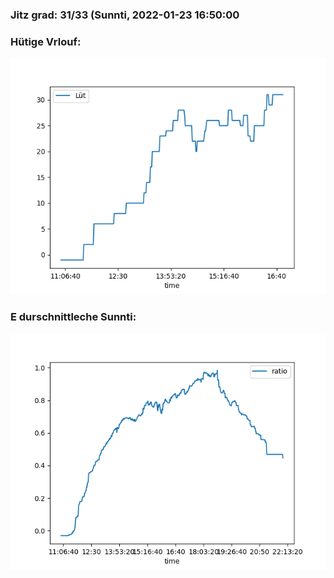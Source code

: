 ### Jitz grad: 31/33 (Sunnti, 2022-01-23 16:50:00

### Hütige Vrlouf:
![Graph](Today.png)

### E durschnittleche Sunnti:
![Graph](Sunnti.png)